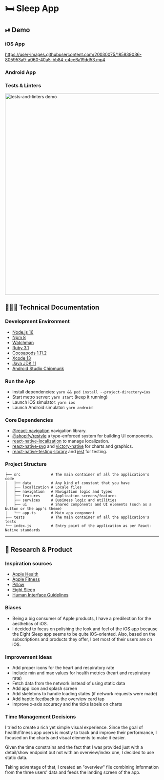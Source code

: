 # 🛏 Sleep App

## ⏯ Demo

### iOS App

https://user-images.githubusercontent.com/20030075/185839036-805953a9-a060-40a5-bb84-c4ce6a19dd53.mp4

### Android App

### Tests & Linters

<img width="658" alt="tests-and-linters demo" src="https://user-images.githubusercontent.com/20030075/185839145-6045c655-5bc7-41bd-a725-753dd226c7f9.png">

## 👨🏻‍💻 Technical Documentation

### Development Environment

- [Node.js 16](https://nodejs.org)
- [Npm 8](https://www.npmjs.com)
- [Watchman](https://facebook.github.io/watchman)
- [Ruby 3.1](https://www.ruby-lang.org/en/)
- [Cocoapods 1.11.2](https://cocoapods.org)
- [Xcode 13](https://developer.apple.com/xcode)
- [Java JDK 11](https://www.oracle.com/java/technologies/javase-jdk11-downloads.html)
- [Android Studio Chipmunk](https://developer.android.com/studio)

### Run the App

- Install dependencies: `yarn && pod install --project-directory=ios`
- Start metro server: `yarn start` (keep it running)
- Launch iOS simulator: `yarn ios`
- Launch Android simulator: `yarn android`

### Core Dependencies

- [@react-navigation](https://reactnavigation.org/) navigation library.
- [@shopify/restyle](https://github.com/Shopify/restyle) a type-enforced system for building UI components.
- [react-native-localization](https://github.com/stefalda/ReactNativeLocalization) to manage localization.
- [react-native-svg](https://github.com/react-native-svg/react-native-svg) and [victory-native](https://formidable.com/open-source/victory/) for charts and graphics.
- [react-native-testing-library](https://callstack.github.io/react-native-testing-library/) and [jest](https://facebook.github.io/jest/) for testing.

### Project Structure

```
├── src              # The main container of all the application's code
│   ├── data         # Any kind of constant that you have
│   ├── localization # Locale files
│   ├── navigation   # Navigation logic and types
│   ├── features     # Application screens/features
│   ├── services     # Business logic and utilities
│   ├── ui           # Shared components and UI elements (such as a button or the app's theme)
│   └── app.ts       # Main app component
├── tests            # The main container of all the application's tests
└── index.js         # Entry point of the application as per React-Native standards
```

---

## 🔎 Research & Product

### Inspiration sources

- [Apple Health](https://apps.apple.com/us/app/apple-health/id1242545199)
- [Apple Fitness](https://apps.apple.com/us/app/fitness/id1208224953)
- [Pillow](https://apps.apple.com/app/pillow-sleep-cycle-alarm-clock/id878691772)
- [Eight Sleep](https://apps.apple.com/uy/app/eight-sleep/id1086913845)
- [Human Interface Guidelines](https://developer.apple.com/design/human-interface-guidelines/guidelines/overview)


### Biases

- Being a big consumer of Apple products, I have a predilection for the aesthetics of iOS.
- I decided to focus on polishing the look and feel of the iOS app because the Eight Sleep app seems to be quite iOS-oriented. Also, based on the subscriptions and products they offer, I bet most of their users are on iOS.

### Improvement Ideas

- Add proper icons for the heart and respiratory rate
- Include min and max values for health metrics (heart and respiratory rate)
- Fetch data from the network instead of using static data
- Add app icon and splash screen
- Add skeletons to handle loading states (if network requests were made)
- Add haptic feedback to the overview card tap
- Improve x-axis accuracy and the ticks labels on charts

### Time Management Decisions

I tried to create a rich yet simple visual experience. Since the goal of health/fitness app users is mostly to track and improve their performance, I focused on the charts and visual elements to make it easier.

Given the time constrains and the fact that I was provided just with a detail/show endpoint but not with an overview/index one, I decided to use static data.

Taking advantage of that, I created an "overview" file combining information from the three users' data and feeds the landing screen of the app.
